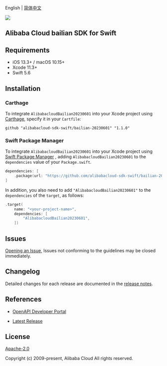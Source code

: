 English | [简体中文](README-CN.md)

![](https://aliyunsdk-pages.alicdn.com/icons/AlibabaCloud.svg)

## Alibaba Cloud bailian SDK for Swift

## Requirements

- iOS 13.3+ / macOS 10.15+
- Xcode 11.3+
- Swift 5.6

## Installation

### Carthage

To integrate `AlibabacloudBailian20230601` into your Xcode project using [Carthage](https://github.com/Carthage/Carthage), specify it in your `Cartfile`:

```ogdl
github "alibabacloud-sdk-swift/bailian-20230601" "1.1.0"
```

### Swift Package Manager

To integrate `AlibabacloudBailian20230601` into your Xcode project using [Swift Package Manager](https://swift.org/package-manager/) , adding `AlibabacloudBailian20230601` to the `dependencies` value of your `Package.swift`.

```swift
dependencies: [
    .package(url: "https://github.com/alibabacloud-sdk-swift/bailian-20230601.git", from: "1.1.0")
]
```

In addition, you also need to add `"AlibabacloudBailian20230601"` to the `dependencies` of the `target`, as follows:

```swift
.target(
    name: "<your-project-name>",
    dependencies: [
        "AlibabacloudBailian20230601",
    ])
```

## Issues

[Opening an Issue](https://github.com/alibabacloud-sdk-swift/bailian-20230601/issues/new), Issues not conforming to the guidelines may be closed immediately.

## Changelog

Detailed changes for each release are documented in the [release notes](./ChangeLog.txt).

## References

* [OpenAPI Developer Portal](https://next.api.alibabacloud.com/home)
- [Latest Release](https://github.com/alibabacloud-sdk-swift/bailian-20230601)

## License

[Apache-2.0](http://www.apache.org/licenses/LICENSE-2.0)

Copyright (c) 2009-present, Alibaba Cloud All rights reserved.
